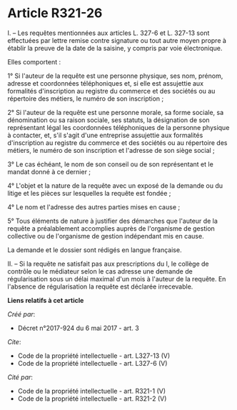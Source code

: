 # Article R321-26

I. – Les requêtes mentionnées aux articles L. 327-6 et L. 327-13 sont effectuées par lettre remise contre signature ou tout
autre moyen propre à établir la preuve de la date de la saisine, y compris par voie électronique. 

Elles comportent : 

1° Si l'auteur de la requête est une personne physique, ses nom, prénom, adresse et coordonnées téléphoniques et, si elle est
assujettie aux formalités d'inscription au registre du commerce et des sociétés ou au répertoire des métiers, le numéro de
son inscription ; 

2° Si l'auteur de la requête est une personne morale, sa forme sociale, sa dénomination ou sa raison sociale, ses statuts, la
désignation de son représentant légal les coordonnées téléphoniques de la personne physique à contacter, et, s'il s'agit
d'une entreprise assujettie aux formalités d'inscription au registre du commerce et des sociétés ou au répertoire des
métiers, le numéro de son inscription et l'adresse de son siège social ; 

3° Le cas échéant, le nom de son conseil ou de son représentant et le mandat donné à ce dernier ; 

4° L'objet et la nature de la requête avec un exposé de la demande ou du litige et les pièces sur lesquelles la requête est
fondée ; 

4° Le nom et l'adresse des autres parties mises en cause ; 

5° Tous éléments de nature à justifier des démarches que l'auteur de la requête a préalablement accomplies auprès de
l'organisme de gestion collective ou de l'organisme de gestion indépendant mis en cause. 

La demande et le dossier sont rédigés en langue française. 

II. – Si la requête ne satisfait pas aux prescriptions du I, le collège de contrôle ou le médiateur selon le cas adresse une
demande de régularisation sous un délai maximal d'un mois à l'auteur de la requête. En l'absence de régularisation la requête
est déclarée irrecevable.

**Liens relatifs à cet article**

_Créé par_:

  - Décret n°2017-924 du 6 mai 2017 - art. 3

_Cite_:

  - Code de la propriété intellectuelle - art. L327-13 (V)
  - Code de la propriété intellectuelle - art. L327-6 (V)

_Cité par_:

  - Code de la propriété intellectuelle - art. R321-1 (V)
  - Code de la propriété intellectuelle - art. R321-2 (V)
